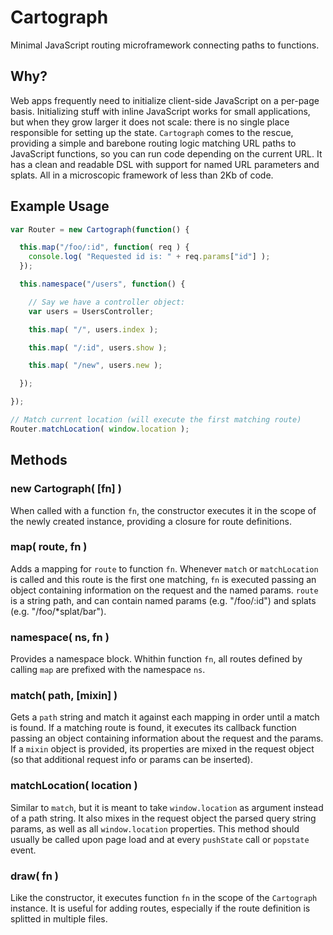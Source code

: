 # Cartograph

Minimal JavaScript routing microframework connecting paths to functions.


## Why?

Web apps frequently need to initialize client-side JavaScript on a per-page
basis. Initializing stuff with inline JavaScript works for small applications,
but when they grow larger it does not scale: there is no single place
responsible for setting up the state. `Cartograph` comes to the rescue,
providing a simple and barebone routing logic matching URL paths to JavaScript
functions, so you can run code depending on the current URL. It has a clean and
readable DSL with support for named URL parameters and splats. All in a
microscopic framework of less than 2Kb of code.


## Example Usage

```javascript
var Router = new Cartograph(function() {

  this.map("/foo/:id", function( req ) {
    console.log( "Requested id is: " + req.params["id"] );
  });

  this.namespace("/users", function() {

    // Say we have a controller object:
    var users = UsersController;

    this.map( "/", users.index );

    this.map( "/:id", users.show );

    this.map( "/new", users.new );

  });

});

// Match current location (will execute the first matching route)
Router.matchLocation( window.location );
```


## Methods

### new Cartograph( [fn] )

When called with a function `fn`, the constructor executes it in the scope of
the newly created instance, providing a closure for route definitions.

### map( route, fn )

Adds a mapping for `route` to function `fn`. Whenever `match` or
`matchLocation` is called and this route is the first one matching, `fn` is
executed passing an object containing information on the request and the named
params. `route` is a string path, and can contain named params (e.g.
"/foo/:id") and splats (e.g. "/foo/*splat/bar").

### namespace( ns, fn )

Provides a namespace block. Whithin function `fn`, all routes defined by
calling `map` are prefixed with the namespace `ns`.

### match( path, [mixin] )

Gets a `path` string and match it against each mapping in order until a match
is found. If a matching route is found, it executes its callback function
passing an object containing information about the request and the params. If a
`mixin` object is provided, its properties are mixed in the request object (so
that additional request info or params can be inserted).

### matchLocation( location )

Similar to `match`, but it is meant to take `window.location` as argument
instead of a path string. It also mixes in the request object the parsed query
string params, as well as all `window.location` properties. This method should
usually be called upon page load and at every `pushState` call or `popstate`
event.

### draw( fn )

Like the constructor, it executes function `fn` in the scope of the
`Cartograph` instance. It is useful for adding routes, especially if the route
definition is splitted in multiple files.
